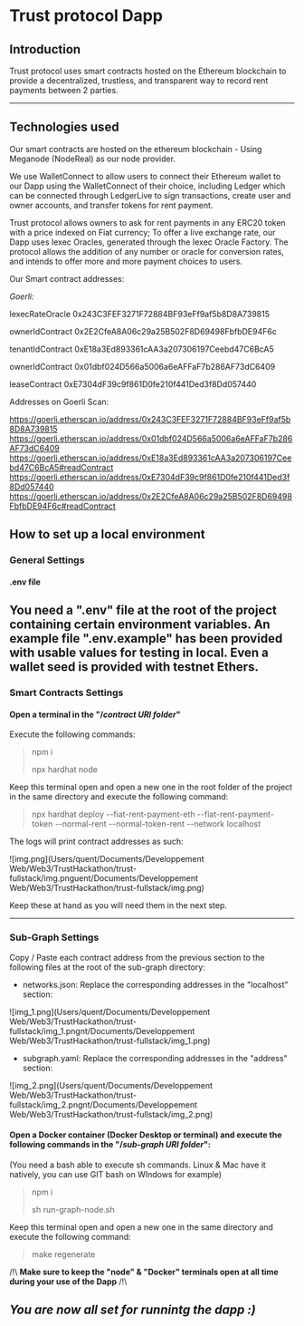 # Trust protocol Dapp

## Introduction
Trust protocol uses smart contracts hosted on the Ethereum blockchain to provide a decentralized, trustless, and transparent way to record rent payments between 2 parties.

---

## Technologies used
Our smart contracts are hosted on the ethereum blockchain - Using Meganode (NodeReal) as our node provider.

We use WalletConnect to allow users to connect their Ethereum wallet to our Dapp using the WalletConnect of their choice, including Ledger which can be connected through LedgerLive to sign transactions, create user and owner accounts, and transfer tokens for rent payment.

Trust protocol allows owners to ask for rent payments in any ERC20 token with a price indexed on Fiat currency; To offer a live exchange rate, our Dapp uses Iexec Oracles, generated through the Iexec Oracle Factory.
The protocol allows the addition of any number or oracle for conversion rates, and intends to offer more and more payment choices to users.

Our Smart contract addresses:

_Goerli:_

IexecRateOracle 0x243C3FEF3271F72884BF93eFf9af5b8D8A739815

ownerIdContract 0x2E2CfeA8A06c29a25B502F8D69498FbfbDE94F6c

tenantIdContract 0xE18a3Ed893361cAA3a207306197Ceebd47C6BcA5

ownerIdContract 0x01dbf024D566a5006a6eAFFaF7b286AF73dC6409

leaseContract 0xE7304dF39c9f861D0fe210f441Ded3f8Dd057440

Addresses on Goerli Scan:

https://goerli.etherscan.io/address/0x243C3FEF3271F72884BF93eFf9af5b8D8A739815
https://goerli.etherscan.io/address/0x01dbf024D566a5006a6eAFFaF7b286AF73dC6409
https://goerli.etherscan.io/address/0xE18a3Ed893361cAA3a207306197Ceebd47C6BcA5#readContract
https://goerli.etherscan.io/address/0xE7304dF39c9f861D0fe210f441Ded3f8Dd057440
https://goerli.etherscan.io/address/0x2E2CfeA8A06c29a25B502F8D69498FbfbDE94F6c#readContract

## How to set up a local environment
### General Settings
#### .env file
You need a ".env" file at the root of the project containing certain environment variables. An example
file ".env.example" has been provided with usable values for testing in local. Even a wallet seed is provided with testnet Ethers.
----
### Smart Contracts Settings
#### Open a terminal in the "/_contract URI folder_"

Execute the following commands:

> npm i
>
> npx hardhat node
>
Keep this terminal open and open a new one in the root folder of the project in the same directory
and execute the following command:


> npx hardhat deploy --fiat-rent-payment-eth --fiat-rent-payment-token --normal-rent --normal-token-rent --network localhost

The logs will print contract addresses as such:

![img.png](Users/quent/Documents/Developpement Web/Web3/TrustHackathon/trust-fullstack/img.pnguent/Documents/Developpement Web/Web3/TrustHackathon/trust-fullstack/img.png)

Keep these at hand as you will need them in the next step.

---
### Sub-Graph Settings
Copy / Paste each contract address from the previous section to the following files at the root of the sub-graph directory:

- networks.json: Replace the corresponding addresses in the "localhost" section:


![img_1.png](Users/quent/Documents/Developpement Web/Web3/TrustHackathon/trust-fullstack/img_1.pngnt/Documents/Developpement Web/Web3/TrustHackathon/trust-fullstack/img_1.png)

- subgraph.yaml: Replace the corresponding addresses in the "address" section:

![img_2.png](Users/quent/Documents/Developpement Web/Web3/TrustHackathon/trust-fullstack/img_2.pngnt/Documents/Developpement Web/Web3/TrustHackathon/trust-fullstack/img_2.png)


#### Open a Docker container (Docker Desktop or terminal) and execute the following commands in the "/_sub-graph URI folder_":
(You need a bash able to execute sh commands. Linux & Mac have it natively, you can use GIT bash on WIndows for example)


> npm i
>
> sh run-graph-node.sh
>
Keep this terminal open and open a new one in  the same directory
and execute the following command:


> make regenerate

/!\ **Make sure to keep the "node" & "Docker" terminals open at all time during your use of the Dapp** /!\
## _You are now all set for runnintg the dapp :)_

